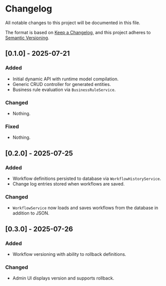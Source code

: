 # Changelog

All notable changes to this project will be documented in this file.

The format is based on [Keep a Changelog](https://keepachangelog.com/en/1.0.0/),
and this project adheres to [Semantic Versioning](https://semver.org/spec/v2.0.0.html).

## [0.1.0] - 2025-07-21
### Added
- Initial dynamic API with runtime model compilation.
- Generic CRUD controller for generated entities.
- Business rule evaluation via `BusinessRuleService`.

### Changed
- Nothing.

### Fixed
- Nothing.

## [0.2.0] - 2025-07-25
### Added
- Workflow definitions persisted to database via `WorkflowHistoryService`.
- Change log entries stored when workflows are saved.
### Changed
- `WorkflowService` now loads and saves workflows from the database in addition to JSON.

## [0.3.0] - 2025-07-26
### Added
- Workflow versioning with ability to rollback definitions.
### Changed
- Admin UI displays version and supports rollback.
